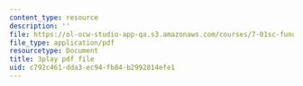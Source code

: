 ```yaml
---
content_type: resource
description: ''
file: https://ol-ocw-studio-app-qa.s3.amazonaws.com/courses/7-01sc-fundamentals-of-biology-fall-2011/c792c461dda3ec94fb84b2992814efe1_ojrj-UVh9N4.pdf
file_type: application/pdf
resourcetype: Document
title: 3play pdf file
uid: c792c461-dda3-ec94-fb84-b2992814efe1
---
```

